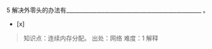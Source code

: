 5
解决外零头的办法有_________________________________________________ 。
- [x]  

> 知识点：连续内存分配。
> 出处：网络
> 难度：1
> 解释
